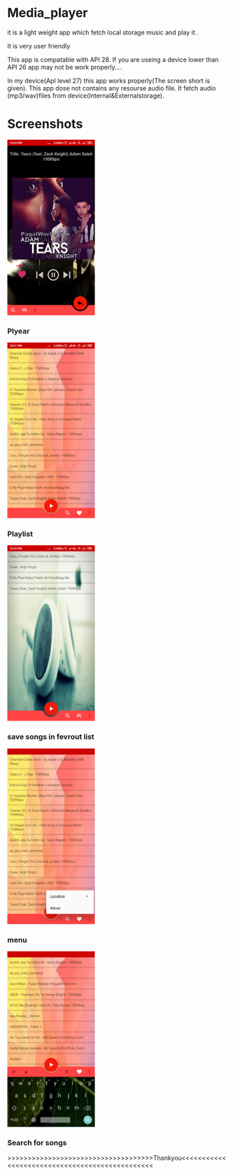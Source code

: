# Media_player
it is a light weight app which fetch local storage music and play it .
<p>It is very user friendly</p>
This app is compatable with API 28.
If you are useing a device lower than API 26 app may not be work properly....

In my device(ApI level 27) this app works properly(The screen short is given).
This app dose not contains any resourse audio file. It fetch audio (mp3/wav)files from device(Internal&Externalstorage). 



# Screenshots
 <div class="row">
 	<div class="col-md-3 col-sm-6">
 			<div class="thumbnail">
 			<img src="plyar.png" alt="phone image" width="200px" >
 			<div class="caption"><h3>Plyear</h3>		</div>
 			</div>
 		</div>
 	<div class="col-md-3 col-sm-6">
 			<div class="thumbnail">
 			<img src="play_list.png" alt="playlist" width="200px" >
 			<div class="caption"><h3>Playlist</h3>		</div>
 			</div>
 		</div>
 	<div class="col-md-3 col-sm-6">
 			<div class="thumbnail">
 			<img src="fev_list.png" alt="phone image" width="200px" >
 			<div class="caption"><h3>save songs in fevrout list</h3>		</div>
 			</div>
 		</div>
  	<div class="col-md-3 col-sm-6">
 			<div class="thumbnail">
 			<img src="Onmenu click.png" alt="phone image" width="200px" >
 			<div class="caption"><h3>menu</h3>		</div>
 			</div>
 		</div>
 	<div class="col-md-3 col-sm-6">
 			<div class="thumbnail">
 			<img src="search.png" alt="phone image" width="200px" >
 			<div class="caption"><h3>Search for songs</h3>		</div>
 			</div>
 		</div>
 

</div>

<p>>>>>>>>>>>>>>>>>>>>>>>>>>>>>>>>>>>>>Thankyou<<<<<<<<<<<<<<<<<<<<<<<<<<<<<<<<<<<<<<<<<<<<<<<</p>
